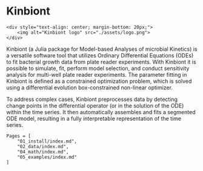 # Kinbiont 

```@raw html
<div style="text-align: center; margin-bottom: 20px;">
    <img alt="Kinbiont logo" src="./assets/logo.png">
</div>
```

Kinbiont (a Julia package for Model-based Analyses of microbial Kinetics) is a versatile software tool that utilizes Ordinary Differential Equations (ODEs) to fit bacterial growth data from plate reader experiments. 
With Kinbiont it is possible to simulate, fit, perform model selection, and conduct sensitivity analysis for multi-well plate reader experiments.
The parameter fitting in Kinbiont is defined as a constrained optimization problem, which is solved using a differential evolution box-constrained non-linear optimizer.

To address complex cases,  Kinbiont preprocesses data by detecting change points in the differential operator (or in the solution of the ODE) within the time series. 
It then automatically assembles and fits a segmented ODE model, resulting in a fully interpretable representation of the time series.

```@contents
Pages = [
    "01_install/index.md",
    "02_data/index.md",
    "04_math/index.md",
    "05_examples/index.md"
]
```
